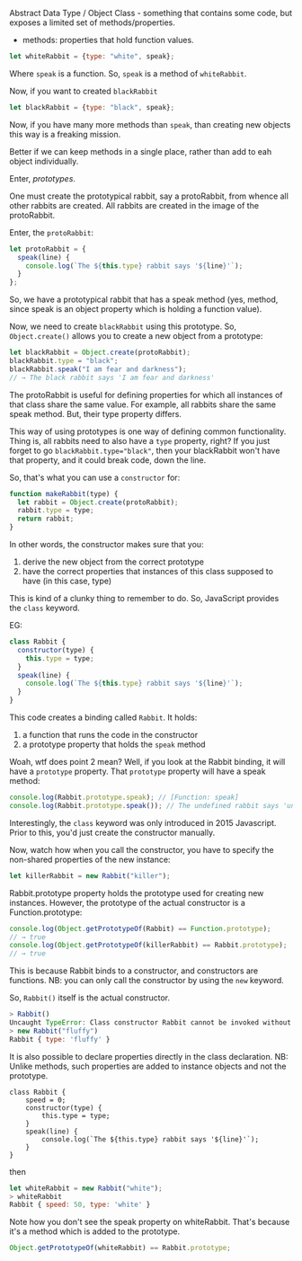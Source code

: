 Abstract Data Type / Object Class - something that contains some code, but exposes a limited set of methods/properties.

- methods: properties that hold function values.

```javascript
let whiteRabbit = {type: "white", speak};
```

Where `speak` is a function.
So, `speak` is a method of `whiteRabbit`.

Now, if you want to created `blackRabbit`

```javascript
let blackRabbit = {type: "black", speak};
```

Now, if you have many more methods than `speak`, than creating new objects this way is a freaking mission.

Better if we can keep methods in a single place, rather than add to eah object individually.

Enter, _prototypes_.

One must create the prototypical rabbit, say a protoRabbit, from whence all other rabbits are created.
All rabbits are created in the image of the protoRabbit.

Enter, the `protoRabbit`:

```javascript
let protoRabbit = {
  speak(line) {
    console.log(`The ${this.type} rabbit says '${line}'`);
  }
};
```

So, we have a prototypical rabbit that has a speak method (yes, method, since speak is an object property which is holding a function value).

Now, we need to create `blackRabbit` using this prototype. So, `Object.create()` allows you to create a new object from a prototype:

```javascript
let blackRabbit = Object.create(protoRabbit);
blackRabbit.type = "black";
blackRabbit.speak("I am fear and darkness");
// → The black rabbit says 'I am fear and darkness'
```

The protoRabbit is useful for defining properties for which all instances of that class share the same value.
For example, all rabbits share the same speak method.
But, their type property differs.

This way of using prototypes is one way of defining common functionality.
Thing is, all rabbits need to also have a `type` property, right?
If you just forget to go `blackRabbit.type="black"`, then your blackRabbit won't have that property, and it could break code, down the line.

So, that's what you can use a `constructor` for: 

```javascript
function makeRabbit(type) {
  let rabbit = Object.create(protoRabbit);
  rabbit.type = type;
  return rabbit;
}
```

In other words, the constructor makes sure that you:
1. derive the new object from the correct prototype
2. have the correct properties that instances of this class supposed to have (in this case, type)

This is kind of a clunky thing to remember to do.
So, JavaScript provides the `class` keyword.

EG:

```javascript
class Rabbit {
  constructor(type) {
    this.type = type;
  }
  speak(line) {
    console.log(`The ${this.type} rabbit says '${line}'`);
  }
}
```

This code creates a binding called `Rabbit`. It holds:
1. a function that runs the code in the constructor
2. a prototype property that holds the `speak` method

Woah, wtf does point 2 mean?
Well, if you look at the Rabbit binding, it will have a `prototype` property. That `prototype` property will have
a speak method:

```javascript
console.log(Rabbit.prototype.speak); // [Function: speak]
console.log(Rabbit.prototype.speak()); // The undefined rabbit says 'undefined'
```

Interestingly, the `class` keyword was only introduced in 2015 Javascript. Prior to this, you'd just create the
constructor manually.

Now, watch how when you call the constructor, you have to specify the non-shared properties of the new instance:

```javascript
let killerRabbit = new Rabbit("killer");
```

Rabbit.prototype property holds the prototype used for creating new instances.
However, the prototype of the actual constructor is a Function.prototype:

```javascript
console.log(Object.getPrototypeOf(Rabbit) == Function.prototype);
// → true
console.log(Object.getPrototypeOf(killerRabbit) == Rabbit.prototype);
// → true
```

This is because Rabbit binds to a constructor, and constructors are functions.
NB: you can only call the constructor by using the `new` keyword.

So, `Rabbit()` itself is the actual constructor.

```javascript
> Rabbit()
Uncaught TypeError: Class constructor Rabbit cannot be invoked without 'new'
> new Rabbit("fluffy")
Rabbit { type: 'fluffy' }
```

It is also possible to declare properties directly in the class declaration. 
NB: Unlike methods, such properties are added to instance objects and not the prototype.

```
class Rabbit {
    speed = 0;
	constructor(type) {
		this.type = type;
	}
	speak(line) {
		console.log(`The ${this.type} rabbit says '${line}'`);
	}
}
```

then 

```javascript
let whiteRabbit = new Rabbit("white");
> whiteRabbit
Rabbit { speed: 50, type: 'white' }
```

Note how you don't see the speak property on whiteRabbit. That's because it's a method which is added to the prototype.

```javascript
Object.getPrototypeOf(whiteRabbit) == Rabbit.prototype;
```
